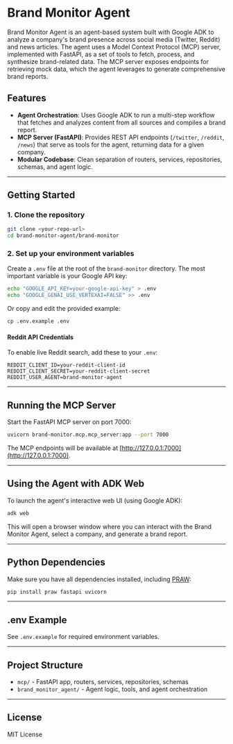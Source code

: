# Brand Monitor Agent

Brand Monitor Agent is an agent-based system built with Google ADK to analyze a company's brand presence across social media (Twitter, Reddit) and news articles. The agent uses a Model Context Protocol (MCP) server, implemented with FastAPI, as a set of tools to fetch, process, and synthesize brand-related data. The MCP server exposes endpoints for retrieving mock data, which the agent leverages to generate comprehensive brand reports.

## Features
- **Agent Orchestration**: Uses Google ADK to run a multi-step workflow that fetches and analyzes content from all sources and compiles a brand report.
- **MCP Server (FastAPI)**: Provides REST API endpoints (`/twitter`, `/reddit`, `/news`) that serve as tools for the agent, returning data for a given company.
- **Modular Codebase**: Clean separation of routers, services, repositories, schemas, and agent logic.

---

## Getting Started

### 1. Clone the repository
```bash
git clone <your-repo-url>
cd brand-monitor-agent/brand-monitor
```

### 2. Set up your environment variables
Create a `.env` file at the root of the `brand-monitor` directory. The most important variable is your Google API key:

```bash
echo "GOOGLE_API_KEY=your-google-api-key" > .env
echo "GOOGLE_GENAI_USE_VERTEXAI=FALSE" >> .env
```

Or copy and edit the provided example:
```bash
cp .env.example .env
```

#### Reddit API Credentials
To enable live Reddit search, add these to your `.env`:
```env
REDDIT_CLIENT_ID=your-reddit-client-id
REDDIT_CLIENT_SECRET=your-reddit-client-secret
REDDIT_USER_AGENT=brand-monitor-agent
```

---

## Running the MCP Server

Start the FastAPI MCP server on port 7000:

```bash
uvicorn brand-monitor.mcp.mcp_server:app --port 7000
```

The MCP endpoints will be available at [http://127.0.0.1:7000](http://127.0.0.1:7000).

---

## Using the Agent with ADK Web

To launch the agent's interactive web UI (using Google ADK):

```bash
adk web
```

This will open a browser window where you can interact with the Brand Monitor Agent, select a company, and generate a brand report.

---

## Python Dependencies
Make sure you have all dependencies installed, including [PRAW](https://praw.readthedocs.io/en/stable/):
```bash
pip install praw fastapi uvicorn
```

---

## .env Example
See `.env.example` for required environment variables.

---

## Project Structure
- `mcp/` - FastAPI app, routers, services, repositories, schemas
- `brand_monitor_agent/` - Agent logic, tools, and agent orchestration

---

## License
MIT License
